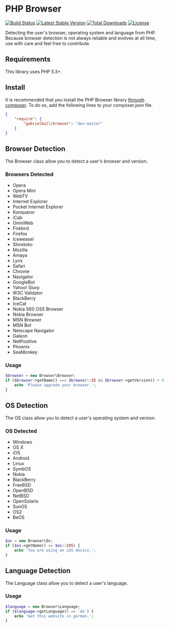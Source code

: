 PHP Browser
===========

[![Build Status](https://img.shields.io/travis/gabrielbull/php-browser/master.svg?style=flat)](https://travis-ci.org/gabrielbull/php-browser)
[![Latest Stable Version](http://img.shields.io/packagist/v/gabrielbull/php-browser.svg?style=flat)](https://packagist.org/packages/gabrielbull/php-browser)
[![Total Downloads](https://img.shields.io/packagist/dt/gabrielbull/php-browser.svg?style=flat)](https://packagist.org/packages/gabrielbull/php-browser)
[![License](https://img.shields.io/packagist/l/gabrielbull/php-browser.svg?style=flat)](https://packagist.org/packages/gabrielbull/php-browser)

Detecting the user's browser, operating system and language from PHP. Because browser detection is not always reliable and evolves at all time, use with care and feel free to contribute.

## Requirements

This library uses PHP 5.3+.

## Install

It is recommended that you install the PHP Browser library [through composer](http://getcomposer.org). To do so, add the following lines to your composer.json file.

```JSON
{
    "require": {
        "gabrielbull/browser": "dev-master"
    }
}
```

## Browser Detection

The Browser class allow you to detect a user's browser and version.

### Browsers Detected

 * Opera
 * Opera Mini
 * WebTV
 * Internet Explorer
 * Pocket Internet Explorer
 * Konqueror
 * iCab
 * OmniWeb
 * Firebird
 * Firefox
 * Iceweasel
 * Shiretoko
 * Mozilla
 * Amaya
 * Lynx
 * Safari
 * Chrome
 * Navigator
 * GoogleBot
 * Yahoo! Slurp
 * W3C Validator
 * BlackBerry
 * IceCat
 * Nokia S60 OSS Browser
 * Nokia Browser
 * MSN Browser
 * MSN Bot
 * Netscape Navigator
 * Galeon
 * NetPositive
 * Phoenix
 * SeaMonkey

### Usage

```php
$browser = new Browser\Browser;
if ($browser->getName() === $browser::IE && $browser->getVersion() < 8) {
	echo 'Please upgrade your browser.';
}
```

## OS Detection

The OS class allow you to detect a user's operating system and version.

### OS Detected

 * Windows
 * OS X
 * iOS
 * Android
 * Linux
 * SymbOS
 * Nokia
 * BlackBerry
 * FreeBSD
 * OpenBSD
 * NetBSD
 * OpenSolaris
 * SunOS
 * OS2
 * BeOS

### Usage

```php
$os = new Browser\Os;
if ($os->getName() == $os::IOS) {
	echo 'You are using an iOS device.';
}
```

## Language Detection

The Language class allow you to detect a user's language.

### Usage

```php
$language = new Browser\Language;
if ($language->getLanguage() == 'de') {
	echo 'Get this website in german.';
}
```
